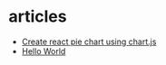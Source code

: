 # articles

* [Create react pie chart using chart.js](https://pairingwith.me/david/articles/2023/01/02/create-react-pie-chart-using-chartjs)
* [Hello World](https://pairingwith.me/david/articles/2023/01/01/hello-world)
